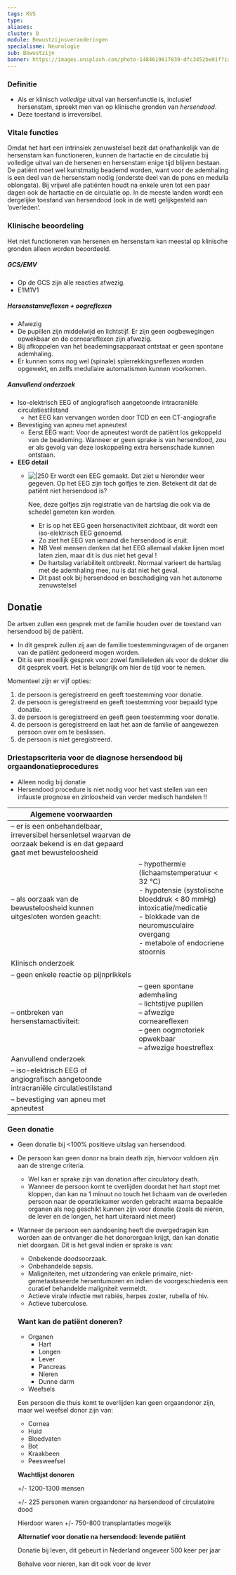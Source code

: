 ```yaml
---
tags: KVS
type: 
aliases: 
cluster: D
module: Bewustzijnsveranderingen
specialisme: Neurologie
sub: Bewustzijn
banner: https://images.unsplash.com/photo-1484619817839-dfc3452be01f?ixlib=rb-1.2.1&q=85&fm=jpg&crop=entropy&cs=srgb&w=2400
---
```



### Definitie

- Als er klinisch *volledige* uitval van hersenfunctie is, inclusief hersenstam, spreekt men van op klinische gronden van *hersendood*.
- Deze toestand is irreversibel.

### Vitale functies

Omdat het hart een intrinsiek zenuwstelsel bezit dat onafhankelijk van de hersenstam kan functioneren, kunnen de hartactie en de circulatie bij volledige uitval van de hersenen en hersenstam enige tijd blijven bestaan. De patiënt moet wel kunstmatig beademd worden, want voor de ademhaling is een deel van de hersenstam nodig (onderste deel van de pons en medulla oblongata). Bij vrijwel alle patiënten houdt na enkele uren tot een paar dagen ook de hartactie en de circulatie op. In de meeste landen wordt een dergelijke toestand van hersendood (ook in de wet) gelijkgesteld aan ‘overleden’.

### **Klinische beoordeling**

Het niet functioneren van hersenen en hersenstam kan meestal op klinische gronden alleen worden beoordeeld. 

##### GCS/EMV

- Op de GCS zijn alle reacties afwezig.
- E1M1V1

##### Hersenstamreflexen + oogreflexen

- Afwezig
- De pupillen zijn middelwijd en lichtstijf. Er zijn geen oogbewegingen opwekbaar en de corneareflexen zijn afwezig.
- Bij afkoppelen van het beademingsapparaat ontstaat er geen spontane ademhaling. 
- Er kunnen soms nog wel (spinale) spierrekkingsreflexen worden opgewekt, en zelfs medullaire automatismen kunnen voorkomen.

##### Aanvullend onderzoek

- Iso-elektrisch EEG of angiografisch aangetoonde intracraniële circulatiestilstand
    - het EEG kan vervangen worden door TCD en een CT-angiografie
- Bevestiging van apneu met apneutest
    - Eerst EEG want: Voor de apneutest wordt de patiënt los gekoppeld van de beademing. Wanneer er geen sprake is van hersendood, zou er als gevolg van deze loskoppeling extra hersenschade kunnen ontstaan.
- **EEG detail**
    - ![|250](https://i.imgur.com/Ub7xEI4.png)
        Er wordt een EEG gemaakt. Dat ziet u hieronder weer gegeven. Op het EEG zijn toch golfjes te zien. Betekent dit dat de patiënt niet hersendood is?
        
        Nee, deze golfjes zijn registratie van de hartslag die ook via de schedel gemeten kan worden.
        
        - Er is op het EEG geen hersenactiviteit zichtbaar, dit wordt een iso-elektrisch EEG genoemd.
        - Zo ziet het EEG van iemand die hersendood is eruit.
        - NB Veel mensen denken dat het EEG allemaal vlakke lijnen moet laten zien, maar dit is dus niet het geval !
        - De hartslag variabiliteit ontbreekt.  Normaal varieert de hartslag met de ademhaling mee, nu is dat niet het geval.
        - Dit past ook bij hersendood en beschadiging van het autonome zenuwstelsel

## Donatie

De artsen zullen een gesprek met de familie houden over de toestand van hersendood bij de patiënt.

- In dit gesprek zullen zij aan de familie toestemmingvragen of de organen van de patiënt gedoneerd mogen worden.
- Dit is een moeilijk gesprek voor zowel familieleden als voor de dokter die dit gesprek voert. Het is belangrijk om hier de tijd voor te nemen.

Momenteel zijn er vijf opties:

1. de persoon is geregistreerd en geeft toestemming voor donatie.
2. de persoon is geregistreerd en geeft toestemming voor bepaald type donatie.
3. de persoon is geregistreerd en geeft geen toestemming voor donatie.
4. de persoon is geregistreerd en laat het aan de familie of aangewezen persoon over om te beslissen.
5. de persoon is niet geregistreerd.

### Driestapscriteria voor de diagnose hersendood bij orgaandonatieprocedures

- Alleen nodig bij donatie
- Hersendood procedure is niet nodig voor het vast stellen van een infauste prognose en zinloosheid van verder medisch handelen !!

| Algemene voorwaarden |  |
| --- | --- |
| – er is een onbehandelbaar, irreversibel hersenletsel waarvan de oorzaak bekend is en dat gepaard gaat met bewusteloosheid |  |
| – als oorzaak van de bewusteloosheid kunnen uitgesloten worden geacht: | – hypothermie (lichaamstemperatuur < 32 °C) </br> - hypotensie (systolische bloeddruk < 80 mmHg) </br> intoxicatie/medicatie </br> - blokkade van de neuromusculaire overgang </br> - metabole of endocriene stoornis |
| Klinisch onderzoek |  |
| – geen enkele reactie op pijnprikkels |  |
| – ontbreken van hersenstamactiviteit: | – geen spontane ademhaling </br> – lichtstijve pupillen </br> – afwezige corneareflexen </br> – geen oogmotoriek opwekbaar </br> – afwezige hoestreflex |
| Aanvullend onderzoek |  |
| – iso-elektrisch EEG of angiografisch aangetoonde intracraniële circulatiestilstand |  |
| – bevestiging van apneu met apneutest |  |

### Geen donatie

- Geen donatie bij <100% positieve uitslag van hersendood.
- De persoon kan geen donor na brain death zijn, hiervoor voldoen zijn aan de strenge criteria.
    - Wel kan er sprake zijn van donation after circulatory death.
    - Wanneer de persoon komt te overlijden doordat het hart stopt met kloppen, dan kan na 1 minuut no touch het lichaam van de overleden persoon naar de operatiekamer worden gebracht waarna bepaalde organen als nog geschikt kunnen zijn voor donatie (zoals de nieren, de lever en de longen, het hart uiteraard niet meer)
- Wanneer de persoon een aandoening heeft die overgedragen kan worden aan de ontvanger die het donororgaan krijgt, dan kan donatie niet doorgaan. Dit is het geval indien er sprake is van:
    - Onbekende doodsoorzaak.
    - Onbehandelde sepsis.
    - Maligniteiten, met uitzondering van enkele primaire, niet-gemetastaseerde hersentumoren en indien de voorgeschiedenis een curatief behandelde maligniteit vermeldt.
    - Actieve virale infectie met rabiës, herpes zoster, rubella of hiv.
    - Actieve tuberculose.
    
    ### Want kan de patiënt doneren?
    
    - Organen
        - Hart
        - Longen
        - Lever
        - Pancreas
        - Nieren
        - Dunne darm
    - Weefsels
    
    Een persoon die thuis komt te overlijden kan geen orgaandonor zijn, maar wel weefsel donor zijn van:
    
    - Cornea
    - Huid
    - Bloedvaten
    - Bot
    - Kraakbeen
    - Peesweefsel
    
    **Wachtlijst donoren**
    
    +/- 1200-1300 mensen
    
    +/- 225 personen waren orgaandonor na hersendood of circulatoire dood
    
    Hierdoor waren +/- 750-800 transplantaties mogelijk
    
    **Alternatief voor donatie na hersendood: levende patiënt**
    
    Donatie bij leven, dit gebeurt in Nederland ongeveer 500 keer per jaar
    
    Behalve voor nieren, kan dit ook voor de lever